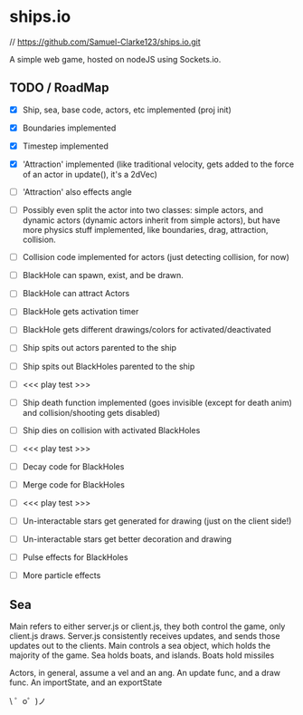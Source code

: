 
# ships.io

// https://github.com/Samuel-Clarke123/ships.io.git

A simple web game, hosted on nodeJS using Sockets.io.


## TODO / RoadMap

- [x] Ship, sea, base code, actors, etc implemented (proj init)
- [x] Boundaries implemented
- [x] Timestep implemented
- [x] 'Attraction' implemented (like traditional velocity, gets added to the force of an actor in update(), it's a 2dVec)
- [ ] 'Attraction' also effects angle
- [ ] Possibly even split the actor into two classes: simple actors, and dynamic actors (dynamic actors inherit from simple actors), but have more physics stuff implemented, like boundaries, drag, attraction, collision.
- [ ] Collision code implemented for actors (just detecting collision, for now)
- [ ] BlackHole can spawn, exist, and be drawn.
- [ ] BlackHole can attract Actors
- [ ] BlackHole gets activation timer
- [ ] BlackHole gets different drawings/colors for activated/deactivated
- [ ] Ship spits out actors parented to the ship
- [ ] Ship spits out BlackHoles parented to the ship
- [ ] <<< play test >>>
- [ ] Ship death function implemented (goes invisible (except for death anim) and collision/shooting gets disabled)
- [ ] Ship dies on collision with activated BlackHoles
- [ ] <<< play test >>>
- [ ] Decay code for BlackHoles
- [ ] Merge code for BlackHoles
- [ ] <<< play test >>>
- [ ] Un-interactable stars get generated for drawing (just on the client side!)
- [ ] Un-interactable stars get better decoration and drawing
- [ ] Pulse effects for BlackHoles
- [ ] More particle effects


## Sea

Main refers to either server.js or client.js, they both control the game, only client.js draws.
Server.js consistently receives updates, and sends those updates out to the clients.
Main controls a sea object, which holds the majority of the game.
Sea holds boats, and islands.
Boats hold missiles

Actors, in general, assume a vel and an ang. An update func, and a draw func. An importState, and an exportState

\ ゜o゜)ノ